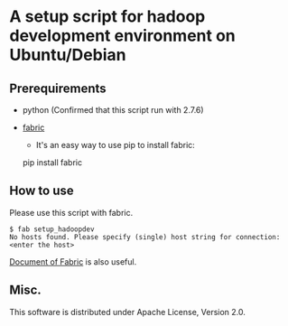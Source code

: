 # A setup script for hadoop development environment on Ubuntu/Debian

## Prerequirements

* python (Confirmed that this script run with 2.7.6)
* [fabric](http://www.fabfile.org/)
    * It's an easy way to use pip to install fabric:

    pip install fabric

## How to use

Please use this script with fabric.

    $ fab setup_hadoopdev
    No hosts found. Please specify (single) host string for connection: <enter the host>

[Document of Fabric](http://fabric.readthedocs.org/en/1.8/) is also useful.


## Misc.

This software is distributed under Apache License, Version 2.0.


